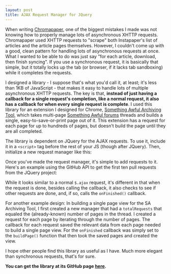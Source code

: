 ```yaml
---
layout: post
title: AJAX Request Manager for JQuery
---
```


When writing [Chromapaper][4], one of the biggest mistakes I made was not knowing how to properly manage lots of asynchronous XHTTP requests. Chromapaper used XHTTP requests to "scrape" both Instapaper's list of articles and the article pages themselves. However, I couldn't come up with a good, clean pattern for handling lots of asynchronous requests at once. What I wanted to be able to do was just say "for each article, download, then finish syncing". If you use a synchronous request, it is basically that simple, but it totally locks up the tab (or browser, if it lacks tab sandboxing) while it completes the requests.

I designed a library - I suppose that's what you'd call it, at least; it's less than 1KB of JavaScript - that makes it easy to handle lots of multiple asynchronous XHTTP requests. The key is that, **instead of just having a callback for a single request's completion, like a normal request, it also has a callback for when every single request is complete**. I used this library for an extension I designed for Chrome, [Something Awful Archiving Tool][1], which takes multi-page [Something Awful forums][3] threads and builds a single, easy-to-save-or-print page out of it. This extension has a request for each page for up to hundreds of pages, but doesn't build the page until they are all completed.

The library is dependent on JQuery for the AJAX requests. To use it, include it in a `<script>` tag before the rest of your JS (though after JQuery). Then, initialize a new request manager like this:

<script src="https://gist.github.com/1131628.js?file=init.js"> </script>

Once you've made the request manager, it's simple to add requests to it. Here's an example using the GitHub API to get the first ten pull requests from the JQuery project:

<script src="https://gist.github.com/1131628.js?file=createreq.js"> </script>

While it looks similar to a normal `$.ajax` request, it's different in that when the request is done, besides calling the callback, it also checks to see if other requests are done, and, if so, calls the `onFinished()` callback.

For another example design: In building a single page view for the SA Archiving Tool, I first created a new manager that had a `totalRequests` that equaled the (already-known) number of pages in the thread. I created a request for each page by iterating through the number of pages. The callback for each request saved the relevant data from each page needed to build a single page view. For the `onFinished` callback was simply set to the `buildPage()` function that then took the saved pages and created the view. 

I hope other people find this library as useful as I have. Much more elegant than synchronous requests, that's for sure.

**You can get the library at its GitHub page [here][2].**

[1]: https://github.com/thomasboyt/SA-Archiving-Tool
[2]: https://github.com/thomasboyt/JQuery-AJAX-Requests-Manager
[3]: http://forums.somethingawful.com/
[4]: https://github.com/thomasboyt/Chromapaper